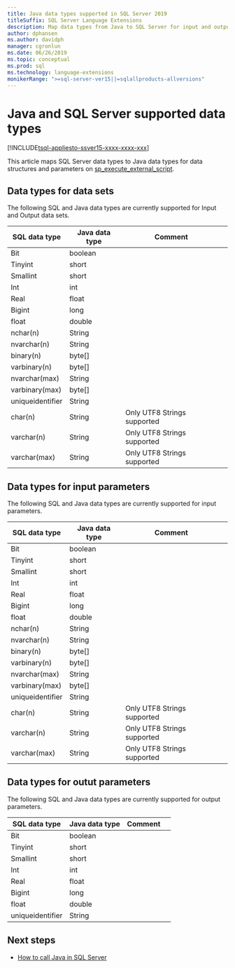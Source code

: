 ```yaml
---
title: Java data types supported in SQL Server 2019 
titleSuffix: SQL Server Language Extensions
description: Map data types from Java to SQL Server for input and output data structures, and for input parameters on the sp_execute_external_script.
author: dphansen
ms.author: davidph 
manager: cgronlun
ms.date: 06/26/2019
ms.topic: conceptual
ms.prod: sql
ms.technology: language-extensions
monikerRange: ">=sql-server-ver15||=sqlallproducts-allversions"
---
```

# Java and SQL Server supported data types
[!INCLUDE[tsql-appliesto-ssver15-xxxx-xxxx-xxx](../../includes/tsql-appliesto-ssver15-xxxx-xxxx-xxx.md)]

This article maps SQL Server data types to Java data types for data structures and parameters on [sp_execute_external_script](https://docs.microsoft.com/sql/relational-databases/system-stored-procedures/sp-execute-external-script-transact-sql).

## Data types for data sets

The following SQL and Java data types are currently supported for Input and Output data sets.

| SQL data type        | Java data type | Comment | |
| ------------- |-------------|-|-|
| Bit      | boolean | | |
| Tinyint      | short      | | |
| Smallint | short      | | |
| Int | int      | | |
| Real | float      | | |
| Bigint | long      | | |
| float | double      | | |
| nchar(n) | String      | | |
| nvarchar(n) | String      | | |
| binary(n) | byte[]      | | |
| varbinary(n) | byte[]      | | |
| nvarchar(max) | String      | | |
| varbinary(max) | byte[]      | | |
| uniqueidentifier | String | | |
| char(n) | String | Only UTF8 Strings supported | |
| varchar(n) | String | Only UTF8 Strings supported | |
| varchar(max) | String | Only UTF8 Strings supported | |

## Data types for input parameters

The following SQL and Java data types are currently supported for input parameters.

| SQL data type        | Java data type | Comment | |
| ------------- |-------------|-|-|
| Bit      | boolean | | |
| Tinyint      | short      | | |
| Smallint | short      | | |
| Int | int      | | |
| Real | float      | | |
| Bigint | long      | | |
| float | double      | | |
| nchar(n) | String      | | |
| nvarchar(n) | String      | | |
| binary(n) | byte[]      | | |
| varbinary(n) | byte[]      | | |
| nvarchar(max) | String      | | |
| varbinary(max) | byte[]      | | |
| uniqueidentifier | String | | |
| char(n) | String | Only UTF8 Strings supported | |
| varchar(n) | String | Only UTF8 Strings supported | |
| varchar(max) | String | Only UTF8 Strings supported | |

## Data types for outut parameters

The following SQL and Java data types are currently supported for output parameters.

| SQL data type        | Java data type | Comment | |
| ------------- |-------------|-|-|
| Bit      | boolean | | |
| Tinyint      | short      | | |
| Smallint | short      | | |
| Int | int      | | |
| Real | float      | | |
| Bigint | long      | | |
| float | double      | | |
| uniqueidentifier | String | | |

## Next steps

+ [How to call Java in SQL Server](../how-to/call-java-from-sql.md)

